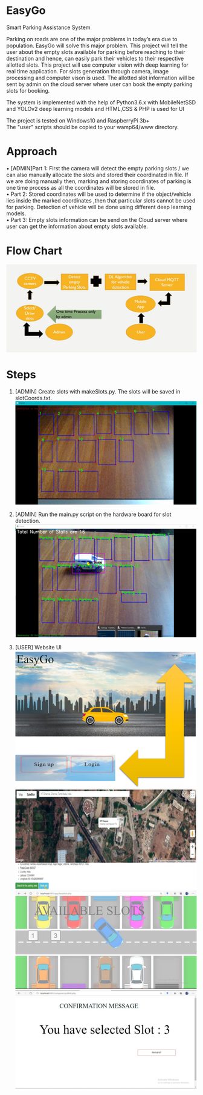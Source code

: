# EasyGo
Smart Parking Assistance System

Parking on roads are one of the major problems in today’s era due to
population. EasyGo will solve this major problem. This project will tell the user about the
empty slots available for parking before reaching to their destination and
hence, can easily park their vehicles to their respective allotted slots. This
project will use computer vision with deep learning for real time application.
For slots generation through camera, image processing and computer vison is
used. The allotted slot information will be sent by admin on the cloud server
where user can book the empty parking slots for booking.

The system is implemented with the help of Python3.6.x with MobileNetSSD
and YOLOv2 deep learning models and HTML,CSS & PHP is used for UI

The project is tested on Windows10 and RaspberryPi 3b+ <br />
The "user" scripts should be copied to your wamp64/www directory.

# Approach
• [ADMIN]Part 1: First the camera will detect the empty parking slots / we can also
manually allocate the slots and stored their coordinated in file. If we are
doing manually then, marking and storing coordinates of parking is one
time process as all the coordinates will be stored in file.<br />
• Part 2: Stored coordinates will be used to determine if the object/vehicle
lies inside the marked coordinates ,then that particular slots cannot be
used for parking. Detection of vehicle will be done using different deep
learning models.<br />
• Part 3: Empty slots information can be send on the Cloud server where
user can get the information about empty slots available. <br />

# Flow Chart
![alt text](https://github.com/rishi1134/EasyGo/blob/master/output/flowDiagram.png?raw=true)

# Steps
1) [ADMIN] Create slots with makeSlots.py. The slots will be saved in slotCoords.txt. <br />
![alt text](https://github.com/rishi1134/EasyGo/blob/master/output/admin_drawSlots.png?raw=true)

2) [ADMIN] Run the main.py script on the hardware board for slot detection. <br />
![alt text](https://github.com/rishi1134/EasyGo/blob/master/output/detection.png?raw=true)

3) [USER] Website UI <br />
![alt text](https://github.com/rishi1134/EasyGo/blob/master/output/welcomeScreen.png?raw=true)
![alt text](https://github.com/rishi1134/EasyGo/blob/master/output/mapScreen2.png?raw=true)
![alt text](https://github.com/rishi1134/EasyGo/blob/master/output/bookingScreen.png?raw=true)
![alt text](https://github.com/rishi1134/EasyGo/blob/master/output/confirmScreen.png?raw=true)

